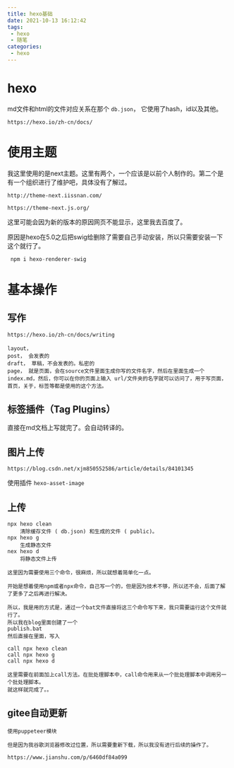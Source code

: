 ```yaml
---
title: hexo基础
date: 2021-10-13 16:12:42
tags: 
 - hexo
 - 随笔
categories:
 - hexo
---
```




# hexo

md文件和html的文件对应关系在那个 ` db.json `， 它使用了hash，id以及其他。

```
https://hexo.io/zh-cn/docs/
```



# 使用主题

我这里使用的是next主题。这里有两个，一个应该是以前个人制作的。第二个是有一个组织进行了维护吧，具体没有了解过。

```
http://theme-next.iissnan.com/
```

```
https://theme-next.js.org/
```

这里可能会因为新的版本的原因网页不能显示，这里我去百度了。

原因是hexo在5.0之后把swig给删除了需要自己手动安装，所以只需要安装一下 这个就行了。

```java
 npm i hexo-renderer-swig
```



# 基本操作

## 写作

```
https://hexo.io/zh-cn/docs/writing
```

```
layout， 
post， 会发表的
draft， 草稿，不会发表的。私密的
page， 就是页面，会在source文件里面生成你写的文件名字，然后在里面生成一个index.md，然后，你可以在你的页面上输入 url/文件夹的名字就可以访问了，用于写页面，首页，关于，标签等都是使用的这个方法。
```



## 标签插件（Tag Plugins）

直接在md文档上写就完了。会自动转译的。



## 图片上传

```
https://blog.csdn.net/xjm850552586/article/details/84101345
```

使用插件  `hexo-asset-image`



## 上传

```
npx hexo clean
	清除缓存文件 ( db.json) 和生成的文件 ( public)。
npx hexo g
	生成静态文件
nex hexo d
	将静态文件上传
```

```
这里因为需要使用三个命令，很麻烦，所以就想着简单化一点。
```

```
开始是想着使用npm或者npx命令，自己写一个的，但是因为技术不够，所以还不会，后面了解了更多了之后再进行解决。
```

```
所以，我是用的方式是，通过一个bat文件直接将这三个命令写下来，我只需要运行这个文件就行了。
所以我在blog里面创建了一个 
publish.bat
然后直接在里面，写入

call npx hexo clean
call npx hexo g
call npx hexo d

这里需要在前面加上call方法。在批处理脚本中，call命令用来从一个批处理脚本中调用另一个批处理脚本。
就这样就完成了。。
```



## gitee自动更新

```
使用puppeteer模块

但是因为我谷歌浏览器修改过位置，所以需要重新下载，所以我没有进行后续的操作了。

https://www.jianshu.com/p/6460df84a099
```

